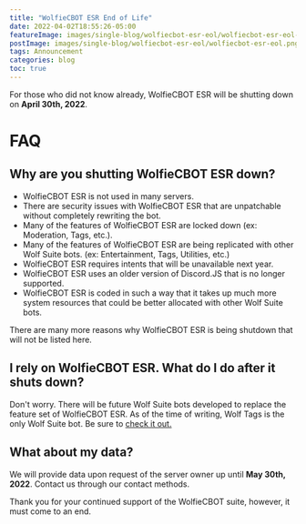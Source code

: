 ```yaml
---
title: "WolfieCBOT ESR End of Life"
date: 2022-04-02T18:55:26-05:00
featureImage: images/single-blog/wolfiecbot-esr-eol/wolfiecbot-esr-eol-thumb.png
postImage: images/single-blog/wolfiecbot-esr-eol/wolfiecbot-esr-eol.png
tags: Announcement
categories: blog
toc: true
---
```

For those who did not know already, WolfieCBOT ESR will be shutting down on **April 30th, 2022**. 

# FAQ
## Why are you shutting WolfieCBOT ESR down?
- WolfieCBOT ESR is not used in many servers. 
- There are security issues with WolfieCBOT ESR that are unpatchable without completely rewriting the bot.
- Many of the features of WolfieCBOT ESR are locked down (ex: Moderation, Tags, etc.).
- Many of the features of WolfieCBOT ESR are being replicated with other Wolf Suite bots. (ex: Entertainment, Tags, Utilities, etc.)
- WolfieCBOT ESR requires intents that will be unavailable next year. 
- WolfieCBOT ESR uses an older version of Discord.JS that is no longer supported.
- WolfieCBOT ESR is coded in such a way that it takes up much more system resources that could be better allocated with other Wolf Suite bots.

There are many more reasons why WolfieCBOT ESR is being shutdown that will not be listed here.

## I rely on WolfieCBOT ESR. What do I do after it shuts down?
Don't worry. There will be future Wolf Suite bots developed to replace the feature set of WolfieCBOT ESR. As of the time of writing, Wolf Tags is the only Wolf Suite bot. Be sure to [check it out.](https://wolf-suite.web.app/bots/wolf-tags)

## What about my data?
We will provide data upon request of the server owner up until **May 30th, 2022**. Contact us through our contact methods.


Thank you for your continued support of the WolfieCBOT suite, however, it must come to an end.


